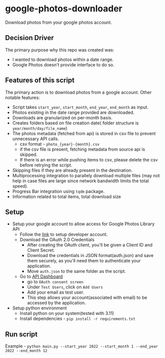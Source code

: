 # google-photos-downloader
Download photos from your google photos account.


## Decision Driver
The primary purpose why this repo was created was:
- I wanted to download photos within a date range.
- Google Photos doesn't provide interface to do so.

## Features of this script
The primary action is to download photos from a google account. Other notable features:
- Script takes `start_year`, `start_month`, `end_year`, `end_month` as input.
- Photos existing in the date range provided are downloaded.
- Downloads are granularized on per-month basis.
- Creates folders based on file creation date( folder structure is `year/month/day/file_name`)
- The photos metadata (fetched from api) is stored in csv file to prevent unnecessary API calls.
  - csv format - `photo_{year}-{month}.csv`
  - if the csv file is present, fetching metadata from source api is skipped.
  - If there is an error while pushing items to csv, please delete the csv before retrying the script.
- Skipping files if they are already present in the destination.
- Multiprocessing integration to parallely download multiple files (may not help in case files are large since network bandwidth limits the total speed).
- Progress Bar integration using `tqdm` package.
- Information related to total items, total download size

## Setup
- Setup your google account to allow access for Google Photos Library API
  - Follow the [link](https://developers.google.com/photos/library/guides/get-started) to setup developer account.
  - Download the OAuth 2.0 Credentials
    - After creating the OAuth client, you'll be given a Client ID and Client Secret.
    - Download the credentials in JSON format(auth.json) and save them securely, as you'll need them to authenticate your application.
    - Move `auth.json` to the same folder as the script.
  - Go to [API Dashboard](https://console.cloud.google.com/apis/dashboard)
    - go to `OAuth consent screen`
    - Under `Test Users`, click on `Add Users`
    - Add your email as test user.
    - This step allows your account(associated with email) to be accessed by the application.
- Setup python environment
  - Install python on your system(tested with 3.11)
  - Install dependencies - `pip install -r requirements.txt`


## Run script
Example -
`python main.py --start_year 2022 --start_month 1 --end_year 2022 --end_month 12`
